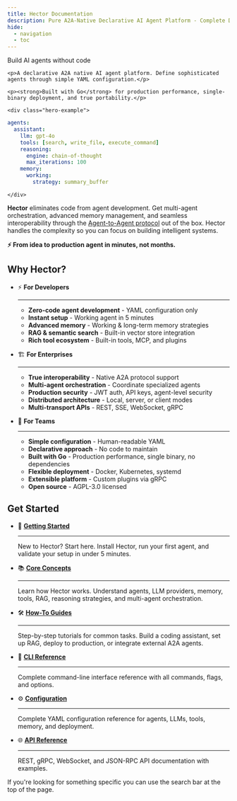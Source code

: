 ```yaml
---
title: Hector Documentation
description: Pure A2A-Native Declarative AI Agent Platform - Complete Documentation
hide:
  - navigation
  - toc
---
```


<style>
.md-content h1:first-child {
  display: none;
}
</style>

<div class="hero-section">
  <div class="hero-content">
    <p class="hero-slogan">Build AI agents without code</p>
    
    <p>A declarative A2A native AI agent platform. Define sophisticated agents through simple YAML configuration.</p>
    
    <p><strong>Built with Go</strong> for production performance, single-binary deployment, and true portability.</p>
    
    <div class="hero-example">
```yaml
agents:
  assistant:
    llm: gpt-4o
    tools: [search, write_file, execute_command]
    reasoning:
      engine: chain-of-thought
      max_iterations: 100
    memory:
      working:
        strategy: summary_buffer

```
    </div>
  </div>
  
  <div class="hero-demo">
    <div id="hector-demo"></div>
  </div>
</div>

<p><strong>Hector</strong> eliminates code from agent development. Get multi-agent orchestration, advanced memory management, and seamless interoperability through the <a href="https://a2a-protocol.org">Agent-to-Agent protocol</a> out of the box. Hector handles the complexity so you can focus on building intelligent systems.</p>

<p><strong>⚡️ From idea to production agent in minutes, not months.</strong></p>

<script>
(function() {
  var link = document.createElement('link');
  link.rel = 'stylesheet';
  link.href = 'https://unpkg.com/asciinema-player@3.6.3/dist/bundle/asciinema-player.css';
  document.head.appendChild(link);
  
  var script = document.createElement('script');
  script.src = 'https://unpkg.com/asciinema-player@3.6.3/dist/bundle/asciinema-player.js';
  script.onload = function() {
    AsciinemaPlayer.create('assets/hector-demo.cast', document.getElementById('hector-demo'), {
      theme: 'asciinema',
      cols: 80,
      rows: 25,
      autoplay: false,
      loop: false,
      speed: 1,
      startAt: 0,
      fontSize: 'medium',
      poster: 'npt:0:2',
      pauseOnMarkers: true,
      markers: [[17.0, 'Server & Client Demo']]
    });
  };
  document.head.appendChild(script);
})();
</script>

## Why Hector?

<div class="grid cards" markdown>

-   :zap: __For Developers__

    ---

    - **Zero-code agent development** - YAML configuration only
    - **Instant setup** - Working agent in 5 minutes
    - **Advanced memory** - Working & long-term memory strategies
    - **RAG & semantic search** - Built-in vector store integration
    - **Rich tool ecosystem** - Built-in tools, MCP, and plugins

-   :building_construction: __For Enterprises__

    ---

    - **True interoperability** - Native A2A protocol support
    - **Multi-agent orchestration** - Coordinate specialized agents
    - **Production security** - JWT auth, API keys, agent-level security
    - **Distributed architecture** - Local, server, or client modes
    - **Multi-transport APIs** - REST, SSE, WebSocket, gRPC

-   :busts_in_silhouette: __For Teams__

    ---

    - **Simple configuration** - Human-readable YAML
    - **Declarative approach** - No code to maintain
    - **Built with Go** - Production performance, single binary, no dependencies
    - **Flexible deployment** - Docker, Kubernetes, systemd
    - **Extensible platform** - Custom plugins via gRPC
    - **Open source** - AGPL-3.0 licensed

</div>

## Get Started

<div class="grid cards" markdown>

-   :rocket: __[Getting Started](getting-started/installation.md)__

    ---

    New to Hector? Start here. Install Hector, run your first agent, and validate your setup in under 5 minutes.

-   :books: __[Core Concepts](core-concepts/overview.md)__

    ---

    Learn how Hector works. Understand agents, LLM providers, memory, tools, RAG, reasoning strategies, and multi-agent orchestration.

-   :hammer_and_wrench: __[How-To Guides](how-to/build-coding-assistant.md)__

    ---

    Step-by-step tutorials for common tasks. Build a coding assistant, set up RAG, deploy to production, or integrate external A2A agents.

-   :book: __[CLI Reference](reference/cli.md)__

    ---

    Complete command-line interface reference with all commands, flags, and options.

-   :gear: __[Configuration](reference/configuration.md)__

    ---

    Complete YAML configuration reference for agents, LLMs, tools, memory, and deployment.

-   :globe_with_meridians: __[API Reference](reference/api.md)__

    ---

    REST, gRPC, WebSocket, and JSON-RPC API documentation with examples.

</div>

If you're looking for something specific you can use the search bar at the top of the page.
